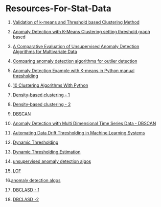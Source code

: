 # Resources-For-Stat-Data

 1.  [Validation of k-means and Threshold based Clustering Method](https://www.longdom.org/open-access/validation-of-kmeans-and-threshold-based-clustering-method-0976-4860-5-153-160.pdf) <br>

 2. [Anomaly Detection with K-Means Clustering setting threshold graph based](http://amid.fish/anomaly-detection-with-k-means-clustering) <br>

3. [A Comparative Evaluation of Unsupervised Anomaly Detection Algorithms for Multivariate Data](https://journals.plos.org/plosone/article?id=10.1371/journal.pone.0152173)<br>

 4. [Comparing anomaly detection algorithms for outlier detection](https://scikit-learn.org/stable/auto_examples/miscellaneous/plot_anomaly_comparison.html?highlight=isolation%20forest)<br>

 5. [Anomaly Detection Example with K-means in Python manual thresholding](https://www.datatechnotes.com/2020/05/anomaly-detection-with-kmeans-in-python.html)<br>

 6. [10 Clustering Algorithms With Python](https://machinelearningmastery.com/clustering-algorithms-with-python/)<br>

 7. [Density-based clustering - 1](https://en.wikipedia.org/wiki/Cluster_analysis#Density-based_clustering)<br>

 8. [Density-based clustering - 2](https://blog.dominodatalab.com/topology-and-density-based-clustering)<br>

 9. [DBSCAN](https://www.geeksforgeeks.org/dbscan-clustering-in-ml-density-based-clustering/)<br>

10. [Anomaly Detection with Multi Dimensional Time Series Data - DBSCAN](https://medium.com/northraine/anomaly-detection-with-multi-dimensional-time-series-data-4fe8d111dee)<br>

11. [Automating Data Drift Thresholding in Machine Learning Systems](https://towardsdatascience.com/automating-data-drift-thresholding-in-machine-learning-systems-524e6259f59f)

12. [Dynamic Thresholding](https://sol.sbc.org.br/journals/index.php/jidm/article/download/1456/1124)

13. [Dynamic Thresholding Estimation](https://www.sinch.com/blog/dynamic-threshold-estimation-for-anomaly-detection/) 

14. [unsupervised anomaly detection algos](https://www.youtube.com/watch?v=12Xq9OLdQwQ&t=544s)

15. [LOF](https://www.youtube.com/watch?v=7L23sCOZjns)

16.[anomaly detection algos](https://www.youtube.com/watch?v=_PW8nGyaPP4) 

17. [DBCLASD - 1](https://ieeexplore.ieee.org/document/655795)

18. [DBCLASD -2](https://ieeexplore.ieee.org/document/655795)
